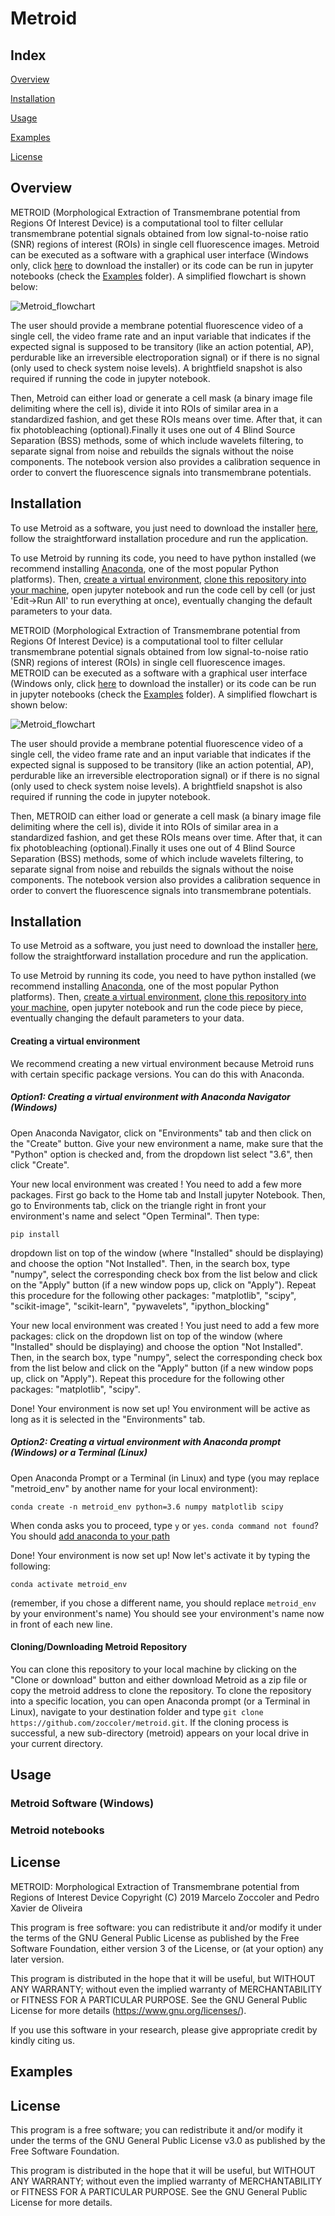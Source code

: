 # Metroid

## Index

[Overview](#overview)

[Installation](#installation)

[Usage](#usage)



[Examples](#examples)


[License](#license)

## Overview


METROID (Morphological Extraction of Transmembrane potential from Regions Of Interest Device) is a computational tool to filter cellular  transmembrane potential signals obtained from low signal-to-noise ratio (SNR) regions of interest (ROIs) in single cell fluorescence images. Metroid can be executed as a software with a graphical user interface (Windows only, click [here](https://figshare.com/s/4bdcdc7826620464adec) to download the installer) or its code can be run in jupyter notebooks (check the [Examples](/Examples) folder). A simplified flowchart is shown below:

![Metroid_flowchart](/Metroid_flowchart.png)

The user should provide a membrane potential fluorescence video of a single cell, the video frame rate and an input variable that indicates if the expected signal is supposed to be transitory (like an action potential, AP), perdurable like an irreversible electroporation signal) or if there is no signal (only used to check system noise levels). A brightfield snapshot is also required if running the code in jupyter notebook.

Then, Metroid can either load or generate a cell mask (a binary image file delimiting where the cell is), divide it into ROIs of similar area in a standardized fashion, and get these ROIs means over time. After that, it can fix photobleaching (optional).Finally it uses one out of 4 Blind Source Separation (BSS) methods, some of which include wavelets filtering, to separate signal from noise and rebuilds the signals without the noise components. The notebook version also provides a calibration sequence in order to convert the fluorescence signals into transmembrane potentials.

## Installation

To use Metroid as a software, you just need to download the installer [here](https://figshare.com/s/4bdcdc7826620464adec), follow the straightforward installation procedure and run the application.

To use Metroid by running its code, you need to have python installed (we recommend installing [Anaconda](https://www.anaconda.com/distribution/), one of the most popular Python platforms). Then, [create a virtual environment](#creating-a-virtual-environment), [clone this repository into your machine](#cloningdownloading-metroid-repository), open jupyter notebook and run the code cell by cell (or just 'Edit->Run All' to run everything at once), eventually changing the default parameters to your data.

METROID (Morphological Extraction of Transmembrane potential from Regions Of Interest Device) is a computational tool to filter cellular  transmembrane potential signals obtained from low signal-to-noise ratio (SNR) regions of interest (ROIs) in single cell fluorescence images. METROID can be executed as a software with a graphical user interface (Windows only, click [here]() to download the installer) or its code can be run in jupyter notebooks (check the [Examples](/Examples) folder). A simplified flowchart is shown below:

![Metroid_flowchart](/Metroid_flowchart.tif)

The user should provide a membrane potential fluorescence video of a single cell, the video frame rate and an input variable that indicates if the expected signal is supposed to be transitory (like an action potential, AP), perdurable like an irreversible electroporation signal) or if there is no signal (only used to check system noise levels). A brightfield snapshot is also required if running the code in jupyter notebook.

Then, METROID can either load or generate a cell mask (a binary image file delimiting where the cell is), divide it into ROIs of similar area in a standardized fashion, and get these ROIs means over time. After that, it can fix photobleaching (optional).Finally it uses one out of 4 Blind Source Separation (BSS) methods, some of which include wavelets filtering, to separate signal from noise and rebuilds the signals without the noise components. The notebook version also provides a calibration sequence in order to convert the fluorescence signals into transmembrane potentials.

## Installation

To use Metroid as a software, you just need to download the installer [here](), follow the straightforward installation procedure and run the application.

To use Metroid by running its code, you need to have python installed (we recommend installing [Anaconda](https://www.anaconda.com/distribution/), one of the most popular Python platforms). Then, [create a virtual environment](#creating-a-virtual-environment), [clone this repository into your machine](#cloningdownloading-metroid-repository), open jupyter notebook and run the code piece by piece, eventually changing the default parameters to your data.


#### Creating a virtual environment

We recommend creating a new virtual environment because Metroid runs with certain specific package versions. You can do this with Anaconda.

##### Option1: Creating a virtual environment with Anaconda Navigator (Windows)

Open Anaconda Navigator, click on "Environments" tab and then click on the "Create" button. Give your new environment a name, make sure that the "Python" option is checked and, from the dropdown list select "3.6", then click "Create".


Your new local environment was created ! You need to add a few more packages. First go back to the Home tab and Install jupyter Notebook. Then, go to Environments tab, click on the triangle right in front your environment's name and select "Open Terminal". Then type:

`pip install `

dropdown list on top of the window (where "Installed" should be displaying) and choose the option "Not Installed". Then, in the search box, type "numpy", select the corresponding check box from the list below and click on the "Apply" button (if a new window pops up, click on "Apply"). Repeat this procedure for the following other packages: "matplotlib", "scipy", "scikit-image", "scikit-learn", "pywavelets", "ipython_blocking"

Your new local environment was created ! You just need to add a few more packages: click on the dropdown list on top of the window (where "Installed" should be displaying) and choose the option "Not Installed". Then, in the search box, type "numpy", select the corresponding check box from the list below and click on the "Apply" button (if a new window pops up, click on "Apply"). Repeat this procedure for the following other packages: "matplotlib", "scipy".


Done! Your environment is now set up! You environment will be active as long as it is selected in the "Environments" tab.

##### Option2: Creating a virtual environment with Anaconda prompt (Windows) or a Terminal (Linux)

Open Anaconda Prompt or a Terminal (in Linux) and type (you may replace "metroid_env" by another name for your local environment):

`conda create -n metroid_env python=3.6 numpy matplotlib scipy` 

When conda asks you to proceed, type `y` or `yes`.
`conda command not found`? You should [add anaconda to your path](https://askubuntu.com/questions/908827/variable-path-issue-conda-command-not-found)

Done! Your environment is now set up! Now let's activate it by typing the following:

`conda activate metroid_env`

(remember, if you chose a different name, you should replace `metroid_env` by your environment's name)
You should see your environment's name now in front of each new line.

#### Cloning/Downloading Metroid Repository

You can clone this repository to your local machine by clicking on the "Clone or download" button and either download Metroid as a zip file or copy the metroid address to clone the repository. To clone the repository into a specific location, you can open Anaconda prompt (or a Terminal in Linux), navigate to your destination folder and type `git clone https://github.com/zoccoler/metroid.git`. If the cloning process is successful, a new sub-directory (metroid) appears on your local drive in your current directory.

## Usage

### Metroid Software (Windows)



### Metroid notebooks




## License

METROID: Morphological Extraction of Transmembrane potential from Regions of Interest Device
Copyright (C) 2019  Marcelo Zoccoler and Pedro Xavier de Oliveira

This program is free software: you can redistribute it and/or modify it under the terms of the GNU General Public License as published by the Free Software Foundation, either version 3 of the License, or (at your option) any later version.

This program is distributed in the hope that it will be useful, but WITHOUT ANY WARRANTY; without even the implied warranty of MERCHANTABILITY or FITNESS FOR A PARTICULAR PURPOSE.  See the GNU General Public License for more details (https://www.gnu.org/licenses/).
    
If you use this software in your research, please give appropriate credit by kindly citing us.

## Examples



## License

This program is a free software; you can redistribute it and/or modify it under the terms of the GNU General Public License v3.0 as published by the Free Software Foundation.

This program is distributed in the hope that it will be useful, but WITHOUT ANY WARRANTY; without even the implied warranty of MERCHANTABILITY or FITNESS FOR A PARTICULAR PURPOSE. See the GNU General Public License for more details.

